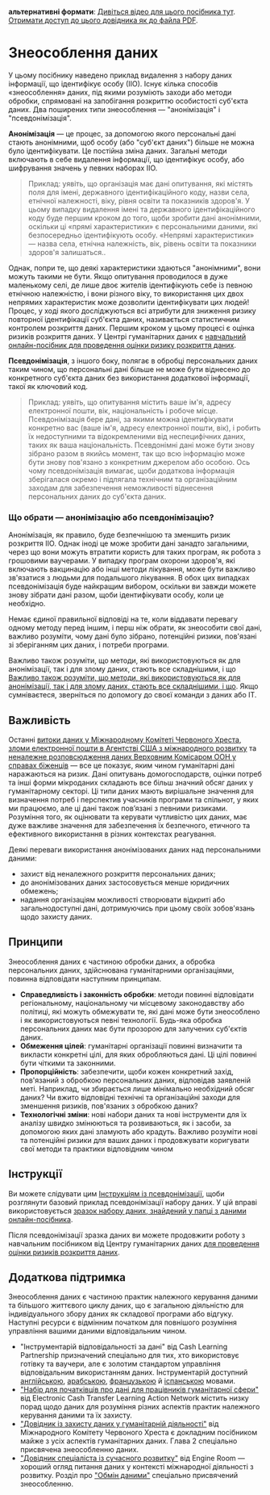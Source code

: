 **альтернативні формати**:  [Дивіться відео для цього посібника тут](https://youtu.be/MX0Y1UjL73g). [Отримати доступ до цього довідника як до файла PDF](https://dldocs.mercycorps.org/DPPDeidentifyingDataGuideUA.pdf).

# Знеособлення даних
У цьому посібнику наведено приклад видалення з набору даних інформації, що ідентифікує особу (ІІО). Існує кілька способів «знеособлення» даних, під якими розуміють заходи або методи обробки, спрямовані на запобігання розкриттю особистості суб'єкта даних. Два поширених типи знеособлення — "анонімізація" і "псевдонімізація".

**Анонімізація** — це процес, за допомогою якого персональні дані стають анонімними, щоб особу (або "суб'єкт даних") більше не можна було ідентифікувати. Це постійна зміна даних. Загальні методи включають в себе видалення інформації, що ідентифікує особу, або шифрування значень у певних наборах ІІО.

> Приклад: уявіть, що організація має дані опитування, які містять поля для імені, державного ідентифікаційного коду, назви села, етнічної належності, віку, рівня освіти та показників здоров'я. У цьому випадку видалення імені та державного ідентифікаційного коду буде першим кроком до того, щоби зробити дані анонімними, оскільки ці «прямі характеристики» є персональними даними, які безпосередньо ідентифікують особу. «Непрямі характеристики» — назва села, етнічна належність, вік, рівень освіти та показники здоров'я залишаться..

Однак, попри те, що деякі характеристики здаються "анонімними", вони можуть такими не бути. Якщо опитування проводилося в дуже маленькому селі, де лише двоє жителів ідентифікують себе із певною етнічною належністю, і вони різного віку, то використання цих двох непрямих характеристик може дозволити ідентифікувати цих людей! Процес, у ході якого досліджуються всі атрибути для зниження ризику повторної ідентифікації суб'єкта даних, називається статистичним контролем розкриття даних. Першим кроком у цьому процесі є оцінка ризиків розкриття даних. У Центрі гуманітарних даних є [навчальний онлайн-посібник для проведення оцінки ризику розкриття даних](https://centre.humdata.org/learning-path/disclosure-risk-assessment-overview/).

**Псевдонімізація**, з іншого боку, полягає в обробці персональних даних таким чином, що персональні дані більше не може бути віднесено до конкретного суб'єкта даних без використання додаткової інформації, такої як ключовий код.

> Приклад: уявіть, що опитування містить ваше ім'я, адресу електронної пошти, вік, національність і робоче місце. Псевдонімізація бере дані, за якими можна ідентифікувати конкретно вас (ваше ім'я, адресу електронної пошти, вік), і робить їх недоступними та відокремленими від неспецифічних даних, таких як ваша національність. Псевдонімні дані може бути знову зібрано разом в якийсь момент, так що всю інформацію може бути знову пов'язано з конкретним джерелом або особою. Ось чому псевдонімізація вимагає, щоби додаткова інформація зберігалася окремо і підлягала технічним та організаційним заходам для забезпечення неможливості віднесення персональних даних до суб'єкта даних.

### Що обрати — анонімізацію або псевдонімізацію?
Анонімізація, як правило, буде безпечнішою та зменшить ризик розкриття ІІО. Однак іноді це може зробити дані занадто загальними, через що вони можуть втратити користь для таких програм, як робота з грошовими ваучерами. У випадку програм охорони здоров'я, які включають вакцинацію або інші методи лікування, може бути важливо зв'язатися з людьми для подальшого лікування. В обох цих випадках псевдонімізація буде найкращим вибором, оскільки ви завжди можете знову зібрати дані разом, щоби ідентифікувати особу, коли це необхідно.

Немає єдиної правильної відповіді на те, коли віддавати перевагу одному методу перед іншим, і перш ніж обрати, як знеособити свої дані, важливо розуміти, чому дані було зібрано, потенційні ризики, пов'язані зі зберіганням цих даних, і потреби програми.

Важливо також розуміти, що методи, які використовуються як для анонімізації, так і для злому даних, стають все складнішими, і що [Важливо також розуміти, що методи, які використовуються як для анонімізації, так і для злому даних, стають все складнішими, і що](https://reliefweb.int/report/world/mosaic-effect-revelation-risks-combining-humanitarian-and-social-protection-data). Якщо сумніваєтеся, зверніться по допомогу до своєї команди з даних або ІТ.

## Важливість
Останні [витоки даних у Міжнародному Комітеті Червоного Хреста](https://www.icrc.org/en/document/cyber-attack-icrc-what-we-know), [зломи електронної пошти в Агентстві США з міжнародного розвитку](https://www.devex.com/news/usaid-hack-is-wakeup-call-for-aid-industry-on-cybersecurity-100028) та [неналежне розповсюдження даних Верховним Комісаром ООН у справах біженців](https://www.hrw.org/news/2021/06/15/un-shared-rohingya-data-without-informed-consent#) — все це показує, яким чином гуманітарні дані наражаються на ризик. Дані опитувань домогосподарств, оцінки потреб та інші форми мікроданих складають все більш значний обсяг даних у гуманітарному секторі. Ці типи даних мають вирішальне значення для визначення потреб і перспектив учасників програми та спільнот, у яких ми працюємо, але ці дані також пов’язані з певними ризиками. Розуміння того, як оцінювати та керувати чутливістю цих даних, має дуже важливе значення для забезпечення їх безпечного, етичного та ефективного використання в різних контекстах реагування.

Деякі переваги використання анонімізованих даних над персональними даними:
 - захист від неналежного розкриття персональних даних;
 - до анонімізованих даних застосовується менше юридичних обмежень;
 - надання організаціям можливості створювати відкриті або загальнодоступні дані, дотримуючись при цьому своїх зобов'язань щодо захисту даних.

## Принципи
Знеособлення даних є частиною обробки даних, а обробка персональних даних, здійснювана гуманітарними організаціями, повинна відповідати наступним принципам.
- **Справедливість і законність обробки**: методи повинні відповідати регіональному, національному чи місцевому законодавству або політиці, які можуть обмежувати те, які дані може бути знеособлено і як використовуються певні технології. Будь-яка обробка персональних даних має бути прозорою для залучених суб'єктів даних.
- **Обмеження цілей**: гуманітарні організації повинні визначити та викласти конкретні цілі, для яких обробляються дані. Ці цілі повинні бути чіткими та законними.
- **Пропорційність**: забезпечити, щоби кожен конкретний захід, пов'язаний з обробкою персональних даних, відповідав заявленій меті. Наприклад, чи збирається лише мінімально необхідний обсяг даних? Чи вжито відповідні технічні та організаційні заходи для зменшення ризиків, пов'язаних з обробкою даних?
- **Технологічні зміни**: нові набори даних та нові інструменти для їх аналізу швидко змінюються та розвиваються, як і засоби, за допомогою яких дані зламують або крадуть. Важливо розуміти нові та потенційні ризики для ваших даних і продовжувати коригувати свої методи та практики відповідним чином

## Інструкції
Ви можете слідувати цим [Інструкціям із псевдонімізації](Pseudonymization-instructions.md), щоби розглянути базовий приклад псевдонімізації набору даних. У цій вправі використовується [зразок набору даних, знайдений у папці з даними онлайн-посібника](data/Pseudonymization_example.csv).

Після псевдонімізації зразка даних ви можете продовжити роботу з навчальним посібником від Центру гуманітарних даних [для проведення оцінки ризиків розкриття даних](https://centre.humdata.org/learning-path/disclosure-risk-assessment-overview/).

## Додаткова підтримка
Знеособлення даних є частиною практик належного керування даними та більшого життєвого циклу даних, що є загальною діяльністю для індивідуального збору даних як складової програми або відгуку. Наступні ресурси є відмінним початком для повнішого розуміння управління вашими даними відповідальним чином.
- "Інструментарій відповідальності за дані" від Cash Learning Partnership призначений спеціально для тих, хто використовує готівку та ваучери, але є золотим стандартом управління відповідальним використанням даних. Інструментарій доступний [англійською](https://www.calpnetwork.org/wp-content/uploads/2021/03/Data-Responsibility-Toolkit_A-guide-for-Cash-and-Voucher-Practitioners.pdf), [арабською](https://www.calpnetwork.org/ar/publication/data-responsibility-toolkit-a-guide-for-cva-practitioners/), [французькою](https://www.calpnetwork.org/fr/publication/data-responsibility-toolkit-a-guide-for-cva-practitioners/) й [іспанською](https://www.calpnetwork.org/es/publication/data-responsibility-toolkit-a-guide-for-cva-practitioners/) мовами.
- ["Набір для початківців про дані для працівників гуманітарної сфери"](https://www.calpnetwork.org/wp-content/uploads/2020/06/DataStarterKitforFieldStaffELAN.pdf) від Electronic Cash Transfer Learning Action Network містить низку порад щодо даних для розуміння різних аспектів практик належного керування даними та їх захисту.
- ["Довідник із захисту даних у гуманітарній діяльності"](https://www.icrc.org/en/data-protection-humanitarian-action-handbook) від Міжнародного Комітету Червоного Хреста є докладним посібником майже з усіх аспектів гуманітарних даних. Глава 2 спеціально присвячена знеособленню даних.
- ["Довідник спеціаліста із сучасного розвитку"](https://the-engine-room.github.io/responsible-data-handbook/) від Engine Room — хороший огляд питання даних у контексті міжнародної діяльності з розвитку. Розділ про ["Обмін даними"](https://the-engine-room.github.io/responsible-data-handbook/chapters/chapter-02c-sharing-data.html) спеціально присвячений знеособленню.
